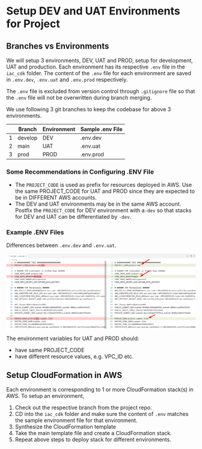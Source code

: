 # Setup DEV and UAT Environments for Project



## Branches vs Environments

We will setup 3 environments, DEV, UAT and PROD, setup for development, UAT and production. Each environment has its respective `.env` file in the `iac_cdk` folder. The content of the `.env` file for each environment are saved in `.env.dev`, `.env.uat` and `.env.prod` respectively. 

The `.env` file is excluded from version control through `.gitignore` file so that the `.env` file will not be overwritten during branch merging.

We use following 3 git branches to keep the codebase for above 3 environments.

|      | Branch  | Environment | Sample .env File |
| ---- | ------- | ----------- | ---------------- |
| 1    | develop | DEV         | .env.dev         |
| 2    | main    | UAT         | .env.uat         |
| 3    | prod    | PROD        | .env.prod        |

### Some Recommendations in Configuring .ENV File

* The `PROJECT_CODE` is used as prefix for resources deployed in AWS. Use the same PROJECT_CODE for UAT and PROD since they are expected to be in DIFFERENT AWS accounts.
* The DEV and UAT environments may be in the same AWS account. Postfix the `PROJECT_CODE` for DEV environment with a`-dev` so that stacks for DEV and UAT can be differentiated by `-dev`.  



### Example .ENV Files

Differences between `.env.dev` and `.env.uat`.

![image-20220712165314540](https://raw.githubusercontent.com/qinjie/picgo-images/main/image-20220712165314540.png)



The environment variables for UAT and PROD should:

*  have same PROJECT_CODE
* have different resource values, e.g. VPC_ID etc.



## Setup CloudFormation in AWS

Each environment is corresponding to 1 or more CloudFormation stack(s) in AWS. To setup an environment, 

1. Check out the respective branch from the project repo.
2. CD into the `iac_cdk` folder and make sure the content of `.env` matches the sample environment file for that environment. 
3. Synthesize the CloudFormation template
4. Take the main template file and create a CloudFormation stack. 
5. Repeat above steps to deploy stack for different environments.



